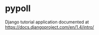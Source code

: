pypoll
======

Django tutorial application documented at https://docs.djangoproject.com/en/1.4/intro/